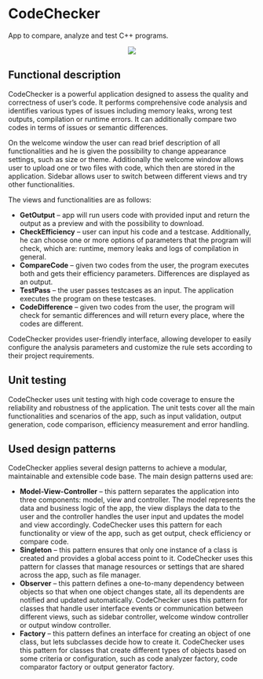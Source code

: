 # CodeChecker
App to compare, analyze and test C++ programs.
<p align="center">
  <img src=https://github.com/PiotrLezanski/CodeChecker/assets/45331390/f2fb9e90-a42c-4bd2-9f0f-1e5ffab528d5>
</p>

## Functional description

CodeChecker is a powerful application designed to assess the quality and correctness of user’s code. It performs comprehensive code analysis and identifies various types of issues including memory leaks, wrong test outputs, compilation or runtime errors. It can additionally compare two codes in terms of issues or semantic differences.

On the welcome window the user can read brief description of all functionalities and he is given the possibility to change appearance settings, such as size or theme. Additionally the welcome window allows user to upload one or two files with code, which then are stored in the application. Sidebar allows user to switch between different views and try other functionalities.

The views and functionalities are as follows:

- **GetOutput** – app will run users code with provided input and return the output as a preview and with the possibility to download.
- **CheckEfficiency** – user can input his code and a testcase. Additionally, he can choose one or more options of parameters that the program will check, which are: runtime, memory leaks and logs of compilation in general.
- **CompareCode** – given two codes from the user, the program executes both and gets their efficiency parameters. Differences are displayed as an output.
- **TestPass** – the user passes testcases as an input. The application executes the program on these testcases.
- **CodeDifference** – given two codes from the user, the program will check for semantic differences and will return every place, where the codes are different.

CodeChecker provides user-friendly interface, allowing developer to easily configure the analysis parameters and customize the rule sets according to their project requirements.

## Unit testing

CodeChecker uses unit testing with high code coverage to ensure the reliability and robustness of the application. The unit tests cover all the main functionalities and scenarios of the app, such as input validation, output generation, code comparison, efficiency measurement and error handling.

## Used design patterns

CodeChecker applies several design patterns to achieve a modular, maintainable and extensible code base. The main design patterns used are:
- **Model-View-Controller**  – this pattern separates the application into three components: model, view and controller. The model represents the data and business logic of the app, the view displays the data to the user and the controller handles the user input and updates the model and view accordingly. CodeChecker uses this pattern for each functionality or view of the app, such as get output, check efficiency or compare code.
- **Singleton** – this pattern ensures that only one instance of a class is created and provides a global access point to it. CodeChecker uses this pattern for classes that manage resources or settings that are shared across the app, such as file manager.
- **Observer**  – this pattern defines a one-to-many dependency between objects so that when one object changes state, all its dependents are notified and updated automatically. CodeChecker uses this pattern for classes that handle user interface events or communication between different views, such as sidebar controller, welcome window controller or output window controller.
- **Factory** – this pattern defines an interface for creating an object of one class, but lets subclasses decide how to create it. CodeChecker uses this pattern for classes that create different types of objects based on some criteria or configuration, such as code analyzer factory, code comparator factory or output generator factory.
